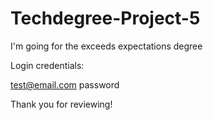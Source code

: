 # Techdegree-Project-5

I'm going for the exceeds expectations degree

Login credentials:

test@email.com
password

Thank you for reviewing!